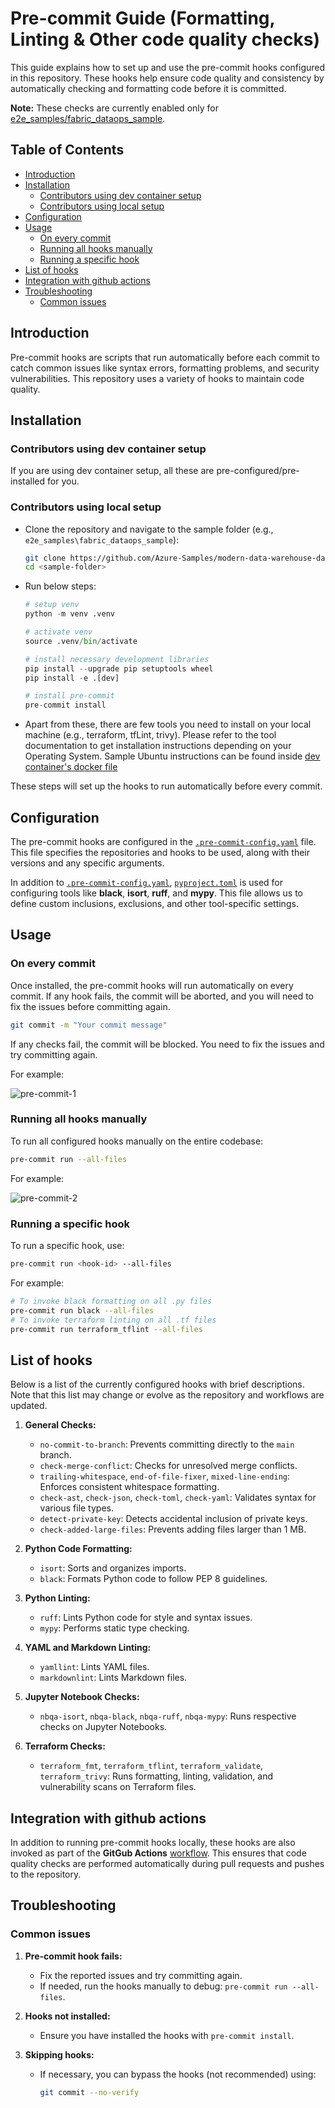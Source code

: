 
# Pre-commit Guide (Formatting, Linting & Other code quality checks) <!-- omit in toc -->

This guide explains how to set up and use the pre-commit hooks configured in this repository. These hooks help ensure code quality and consistency by automatically checking and formatting code before it is committed.

**Note:** These checks are currently enabled only for [e2e_samples/fabric_dataops_sample](../e2e_samples/fabric_dataops_sample/).

## Table of Contents <!-- omit in toc -->

- [Introduction](#introduction)
- [Installation](#installation)
  - [Contributors using dev container setup](#contributors-using-dev-container-setup)
  - [Contributors using local setup](#contributors-using-local-setup)
- [Configuration](#configuration)
- [Usage](#usage)
  - [On every commit](#on-every-commit)
  - [Running all hooks manually](#running-all-hooks-manually)
  - [Running a specific hook](#running-a-specific-hook)
- [List of hooks](#list-of-hooks)
- [Integration with github actions](#integration-with-github-actions)
- [Troubleshooting](#troubleshooting)
  - [Common issues](#common-issues)

## Introduction

Pre-commit hooks are scripts that run automatically before each commit to catch common issues like syntax errors, formatting problems, and security vulnerabilities. This repository uses a variety of hooks to maintain code quality.

## Installation

### Contributors using dev container setup

If you are using dev container setup, all these are pre-configured/pre-installed for you.

### Contributors using local setup

- Clone the repository and navigate to the sample folder (e.g., `e2e_samples\fabric_dataops_sample`):

   ```bash
   git clone https://github.com/Azure-Samples/modern-data-warehouse-dataops.git
   cd <sample-folder>
   ```

- Run below steps:

    ```python
    # setup venv
    python -m venv .venv

    # activate venv
    source .venv/bin/activate

    # install necessary development libraries
    pip install --upgrade pip setuptools wheel
    pip install -e .[dev]

    # install pre-commit
    pre-commit install
    ```

- Apart from these, there are few tools you need to install on your local machine (e.g., terraform, tfLint, trivy). Please refer to the tool documentation to get installation instructions depending on your Operating System. Sample Ubuntu instructions can be found inside [dev container's docker file](../e2e_samples/fabric_dataops_sample/.devcontainer/Dockerfile)

These steps will set up the hooks to run automatically before every commit.

## Configuration

The pre-commit hooks are configured in the [`.pre-commit-config.yaml`](./../.pre-commit-config.yaml) file. This file specifies the repositories and hooks to be used, along with their versions and any specific arguments.

In addition to [`.pre-commit-config.yaml`](../.pre-commit-config.yaml), [`pyproject.toml`](../pyproject.toml) is used for configuring tools like **black**, **isort**, **ruff**, and **mypy**. This file allows us to define custom inclusions, exclusions, and other tool-specific settings.

## Usage

### On every commit

Once installed, the pre-commit hooks will run automatically on every commit. If any hook fails, the commit will be aborted, and you will need to fix the issues before committing again.

```bash
git commit -m "Your commit message"
```

If any checks fail, the commit will be blocked. You need to fix the issues and try committing again.

For example:

![pre-commit-1](images/pre_commit_1_git_commit.png)

### Running all hooks manually

To run all configured hooks manually on the entire codebase:

```bash
pre-commit run --all-files
```

For example:

![pre-commit-2](images/pre_commit_2_manual_run.png)

### Running a specific hook

To run a specific hook, use:

```bash
pre-commit run <hook-id> --all-files
```

For example:

```bash
# To invoke black formatting on all .py files
pre-commit run black --all-files
# To invoke terraform linting on all .tf files
pre-commit run terraform_tflint --all-files
```

## List of hooks

Below is a list of the currently configured hooks with brief descriptions. Note that this list may change or evolve as the repository and workflows are updated.

1. **General Checks:**
   - `no-commit-to-branch`: Prevents committing directly to the `main` branch.
   - `check-merge-conflict`: Checks for unresolved merge conflicts.
   - `trailing-whitespace`, `end-of-file-fixer`, `mixed-line-ending`: Enforces consistent whitespace formatting.
   - `check-ast`, `check-json`, `check-toml`, `check-yaml`: Validates syntax for various file types.
   - `detect-private-key`: Detects accidental inclusion of private keys.
   - `check-added-large-files`: Prevents adding files larger than 1 MB.

2. **Python Code Formatting:**
   - `isort`: Sorts and organizes imports.
   - `black`: Formats Python code to follow PEP 8 guidelines.

3. **Python Linting:**
   - `ruff`: Lints Python code for style and syntax issues.
   - `mypy`: Performs static type checking.

4. **YAML and Markdown Linting:**
   - `yamllint`: Lints YAML files.
   - `markdownlint`: Lints Markdown files.

5. **Jupyter Notebook Checks:**
   - `nbqa-isort`, `nbqa-black`, `nbqa-ruff`, `nbqa-mypy`: Runs respective checks on Jupyter Notebooks.

6. **Terraform Checks:**
   - `terraform_fmt`, `terraform_tflint`, `terraform_validate`, `terraform_trivy`: Runs formatting, linting, validation, and vulnerability scans on Terraform files.

## Integration with github actions

In addition to running pre-commit hooks locally, these hooks are also invoked as part of the **GitGub Actions** [workflow](../.github/workflows/code_quality_checks.yaml). This ensures that code quality checks are performed automatically during pull requests and pushes to the repository.

## Troubleshooting

### Common issues

1. **Pre-commit hook fails:**
   - Fix the reported issues and try committing again.
   - If needed, run the hooks manually to debug: `pre-commit run --all-files`.

2. **Hooks not installed:**
   - Ensure you have installed the hooks with `pre-commit install`.

3. **Skipping hooks:**
   - If necessary, you can bypass the hooks (not recommended) using:

     ```bash
     git commit --no-verify
     ```

